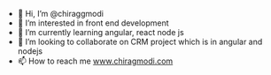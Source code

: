 - 👋 Hi, I’m @chiraggmodi
- 👀 I’m interested in front end development
- 🌱 I’m currently learning angular, react node js
- 💞️ I’m looking to collaborate on CRM project which is in angular and nodejs
- 📫 How to reach me www.chiragmodi.com

<!---
chiraggmodi/chiraggmodi is a ✨ special ✨ repository because its `README.md` (this file) appears on your GitHub profile.
You can click the Preview link to take a look at your changes.
--->

